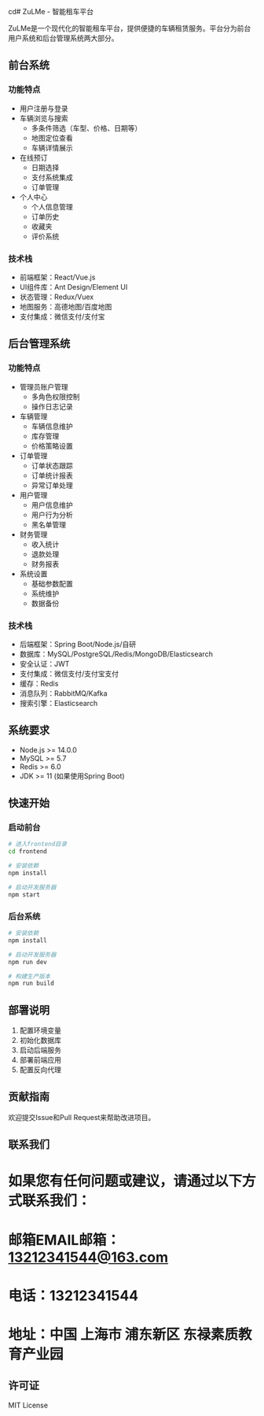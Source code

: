 cd# ZuLMe - 智能租车平台

ZuLMe是一个现代化的智能租车平台，提供便捷的车辆租赁服务。平台分为前台用户系统和后台管理系统两大部分。

## 前台系统

### 功能特点
- 用户注册与登录
- 车辆浏览与搜索
  - 多条件筛选（车型、价格、日期等）
  - 地图定位查看
  - 车辆详情展示
- 在线预订
  - 日期选择
  - 支付系统集成
  - 订单管理
- 个人中心
  - 个人信息管理
  - 订单历史
  - 收藏夹
  - 评价系统

### 技术栈
- 前端框架：React/Vue.js
- UI组件库：Ant Design/Element UI
- 状态管理：Redux/Vuex
- 地图服务：高德地图/百度地图
- 支付集成：微信支付/支付宝

## 后台管理系统

### 功能特点
- 管理员账户管理
  - 多角色权限控制
  - 操作日志记录
- 车辆管理
  - 车辆信息维护
  - 库存管理
  - 价格策略设置
- 订单管理
  - 订单状态跟踪
  - 订单统计报表
  - 异常订单处理
- 用户管理
  - 用户信息维护
  - 用户行为分析
  - 黑名单管理
- 财务管理
  - 收入统计
  - 退款处理
  - 财务报表
- 系统设置
  - 基础参数配置
  - 系统维护
  - 数据备份

### 技术栈
- 后端框架：Spring Boot/Node.js/自研
- 数据库：MySQL/PostgreSQL/Redis/MongoDB/Elasticsearch
- 安全认证：JWT
- 支付集成：微信支付/支付宝支付
- 缓存：Redis
- 消息队列：RabbitMQ/Kafka
- 搜索引擎：Elasticsearch

## 系统要求
- Node.js >= 14.0.0
- MySQL >= 5.7
- Redis >= 6.0
- JDK >= 11 (如果使用Spring Boot)

## 快速开始

### 启动前台
```bash
# 进入frontend目录
cd frontend

# 安装依赖
npm install

# 启动开发服务器
npm start
```

### 后台系统
```bash
# 安装依赖
npm install

# 启动开发服务器
npm run dev

# 构建生产版本
npm run build
```

## 部署说明
1. 配置环境变量
2. 初始化数据库
3. 启动后端服务
4. 部署前端应用
5. 配置反向代理

## 贡献指南
欢迎提交Issue和Pull Request来帮助改进项目。

## 联系我们
# 如果您有任何问题或建议，请通过以下方式联系我们：
# 邮箱EMAIL邮箱：13212341544@163.com
# 电话：13212341544
# 地址：中国 上海市 浦东新区 东禄素质教育产业园



## 许可证
MIT License
